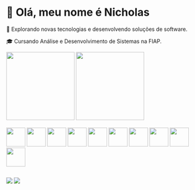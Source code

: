 # 👋 Olá, meu nome é Nicholas

💜 Explorando novas tecnologias e desenvolvendo soluções de software.

🎓 Cursando Análise e Desenvolvimento de Sistemas na FIAP.

<div>
  <img height="180em" src="https://github-readme-stats.vercel.app/api?username=nichol6s&theme=tokyonight&show_icons=true" />
  <img height="180em" src="https://github-readme-stats.vercel.app/api/top-langs/?username=nichol6s&hide=html&layout=compact&theme=tokyonight" />
</div>

<br>

<div>
  <img height="50" width="50" src="https://cdn.jsdelivr.net/gh/devicons/devicon/icons/react/react-original.svg" />
  <img height="50" width="50" src="https://cdn.jsdelivr.net/gh/devicons/devicon/icons/nodejs/nodejs-original.svg" />
  <img height="50" width="50" src="https://cdn.jsdelivr.net/gh/devicons/devicon/icons/tailwindcss/tailwindcss-plain.svg" />
  <img height="50" width="50" src="https://cdn.jsdelivr.net/gh/devicons/devicon/icons/javascript/javascript-original.svg" />
  <img height="50" width="50" src="https://cdn.jsdelivr.net/gh/devicons/devicon/icons/html5/html5-original.svg" />
  <img height="50" width="50" src="https://cdn.jsdelivr.net/gh/devicons/devicon/icons/css3/css3-original.svg" />
  <img height="50" width="50" src="https://cdn.jsdelivr.net/gh/devicons/devicon/icons/python/python-original.svg" />
  <img height="50" width="50" src="https://cdn.jsdelivr.net/gh/devicons/devicon/icons/java/java-original.svg" />
  <img height="50" width="50" src="https://cdn.jsdelivr.net/gh/devicons/devicon/icons/mysql/mysql-original.svg" />
  <img height="50" width="50" src="https://cdn.jsdelivr.net/gh/devicons/devicon/icons/jupyter/jupyter-original.svg" />        
</div>

##

<div>
  <img src="https://img.shields.io/badge/LinkedIn-0077B5?style=for-the-badge&logo=linkedin&logoColor=white&link=linkedin.com/in/nichol6s" />
  <img src="https://img.shields.io/badge/Gmail-D14836?style=for-the-badge&logo=gmail&logoColor=white&link=mailto:nicholas.santosp@gmail.com" />
</div>

